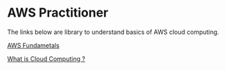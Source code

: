 # AWS Practitioner

The links below are library to understand basics of AWS cloud computing.


[AWS Fundametals](https://d0.awsstatic.com/whitepapers/aws-overview.pdf)

[What is Cloud Computing ?](https://aws.amazon.com/what-is-cloud-computing/)
